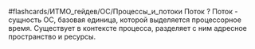 #flashcards/ИТМО_гейдев/ОС/Процессы_и_потоки 
Поток
?
Поток - сущность ОС, базовая единица, которой выделяется процессорное время. Существует в контексте процесса, разделяет с ним адресное пространство и ресурсы.